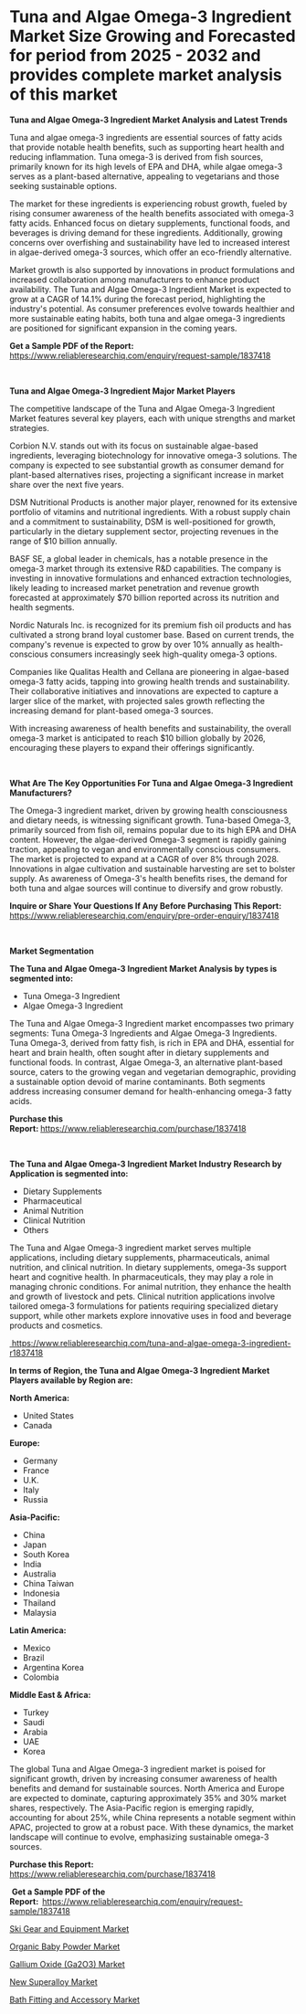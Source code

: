 <p><h1>Tuna and Algae Omega-3 Ingredient Market Size Growing and Forecasted for period from 2025 - 2032 and provides complete market analysis of this market</h1></p><p><strong>Tuna and Algae Omega-3 Ingredient Market Analysis and Latest Trends</strong></p>
<p><p>Tuna and algae omega-3 ingredients are essential sources of fatty acids that provide notable health benefits, such as supporting heart health and reducing inflammation. Tuna omega-3 is derived from fish sources, primarily known for its high levels of EPA and DHA, while algae omega-3 serves as a plant-based alternative, appealing to vegetarians and those seeking sustainable options. </p><p>The market for these ingredients is experiencing robust growth, fueled by rising consumer awareness of the health benefits associated with omega-3 fatty acids. Enhanced focus on dietary supplements, functional foods, and beverages is driving demand for these ingredients. Additionally, growing concerns over overfishing and sustainability have led to increased interest in algae-derived omega-3 sources, which offer an eco-friendly alternative.</p><p>Market growth is also supported by innovations in product formulations and increased collaboration among manufacturers to enhance product availability. The Tuna and Algae Omega-3 Ingredient Market is expected to grow at a CAGR of 14.1% during the forecast period, highlighting the industry's potential. As consumer preferences evolve towards healthier and more sustainable eating habits, both tuna and algae omega-3 ingredients are positioned for significant expansion in the coming years.</p></p>
<p><strong>Get a Sample PDF of the Report:&nbsp;</strong> <a href="https://www.reliableresearchiq.com/enquiry/request-sample/1837418?utm_campaign=2196&utm_medium=2&utm_source=Github&utm_content=ia&utm_term=03022025&utm_id=tuna-and-algae-omega-3-ingredient">https://www.reliableresearchiq.com/enquiry/request-sample/1837418</a></p>
<p>&nbsp;</p>
<p><strong>Tuna and Algae Omega-3 Ingredient Major Market Players</strong></p>
<p><p>The competitive landscape of the Tuna and Algae Omega-3 Ingredient Market features several key players, each with unique strengths and market strategies. </p><p>Corbion N.V. stands out with its focus on sustainable algae-based ingredients, leveraging biotechnology for innovative omega-3 solutions. The company is expected to see substantial growth as consumer demand for plant-based alternatives rises, projecting a significant increase in market share over the next five years.</p><p>DSM Nutritional Products is another major player, renowned for its extensive portfolio of vitamins and nutritional ingredients. With a robust supply chain and a commitment to sustainability, DSM is well-positioned for growth, particularly in the dietary supplement sector, projecting revenues in the range of $10 billion annually.</p><p>BASF SE, a global leader in chemicals, has a notable presence in the omega-3 market through its extensive R&D capabilities. The company is investing in innovative formulations and enhanced extraction technologies, likely leading to increased market penetration and revenue growth forecasted at approximately $70 billion reported across its nutrition and health segments.</p><p>Nordic Naturals Inc. is recognized for its premium fish oil products and has cultivated a strong brand loyal customer base. Based on current trends, the company's revenue is expected to grow by over 10% annually as health-conscious consumers increasingly seek high-quality omega-3 options.</p><p>Companies like Qualitas Health and Cellana are pioneering in algae-based omega-3 fatty acids, tapping into growing health trends and sustainability. Their collaborative initiatives and innovations are expected to capture a larger slice of the market, with projected sales growth reflecting the increasing demand for plant-based omega-3 sources.</p><p>With increasing awareness of health benefits and sustainability, the overall omega-3 market is anticipated to reach $10 billion globally by 2026, encouraging these players to expand their offerings significantly.</p></p>
<p>&nbsp;</p>
<p><strong>What Are The Key Opportunities For Tuna and Algae Omega-3 Ingredient Manufacturers?</strong></p>
<p><p>The Omega-3 ingredient market, driven by growing health consciousness and dietary needs, is witnessing significant growth. Tuna-based Omega-3, primarily sourced from fish oil, remains popular due to its high EPA and DHA content. However, the algae-derived Omega-3 segment is rapidly gaining traction, appealing to vegan and environmentally conscious consumers. The market is projected to expand at a CAGR of over 8% through 2028. Innovations in algae cultivation and sustainable harvesting are set to bolster supply. As awareness of Omega-3's health benefits rises, the demand for both tuna and algae sources will continue to diversify and grow robustly.</p></p>
<p><strong>Inquire or Share Your Questions If Any Before Purchasing This Report:</strong> <a href="https://www.reliableresearchiq.com/enquiry/pre-order-enquiry/1837418?utm_campaign=2196&utm_medium=2&utm_source=Github&utm_content=ia&utm_term=03022025&utm_id=tuna-and-algae-omega-3-ingredient">https://www.reliableresearchiq.com/enquiry/pre-order-enquiry/1837418</a></p>
<p>&nbsp;</p>
<p><strong>Market Segmentation</strong></p>
<p><strong>The Tuna and Algae Omega-3 Ingredient Market Analysis by types is segmented into:</strong></p>
<p><ul><li>Tuna Omega-3 Ingredient</li><li>Algae Omega-3 Ingredient</li></ul></p>
<p><p>The Tuna and Algae Omega-3 Ingredient market encompasses two primary segments: Tuna Omega-3 Ingredients and Algae Omega-3 Ingredients. Tuna Omega-3, derived from fatty fish, is rich in EPA and DHA, essential for heart and brain health, often sought after in dietary supplements and functional foods. In contrast, Algae Omega-3, an alternative plant-based source, caters to the growing vegan and vegetarian demographic, providing a sustainable option devoid of marine contaminants. Both segments address increasing consumer demand for health-enhancing omega-3 fatty acids.</p></p>
<p><strong>Purchase this Report:&nbsp;</strong><a href="https://www.reliableresearchiq.com/purchase/1837418?utm_campaign=2196&utm_medium=2&utm_source=Github&utm_content=ia&utm_term=03022025&utm_id=tuna-and-algae-omega-3-ingredient">https://www.reliableresearchiq.com/purchase/1837418</a></p>
<p>&nbsp;</p>
<p><strong>The Tuna and Algae Omega-3 Ingredient Market Industry Research by Application is segmented into:</strong></p>
<p><ul><li>Dietary Supplements</li><li>Pharmaceutical</li><li>Animal Nutrition</li><li>Clinical Nutrition</li><li>Others</li></ul></p>
<p><p>The Tuna and Algae Omega-3 ingredient market serves multiple applications, including dietary supplements, pharmaceuticals, animal nutrition, and clinical nutrition. In dietary supplements, omega-3s support heart and cognitive health. In pharmaceuticals, they may play a role in managing chronic conditions. For animal nutrition, they enhance the health and growth of livestock and pets. Clinical nutrition applications involve tailored omega-3 formulations for patients requiring specialized dietary support, while other markets explore innovative uses in food and beverage products and cosmetics.</p></p>
<p><a href="https://www.reliableresearchiq.com/tuna-and-algae-omega-3-ingredient-r1837418?utm_campaign=2196&utm_medium=2&utm_source=Github&utm_content=ia&utm_term=03022025&utm_id=tuna-and-algae-omega-3-ingredient">&nbsp;https://www.reliableresearchiq.com/tuna-and-algae-omega-3-ingredient-r1837418</a></p>
<p><strong>In terms of Region, the Tuna and Algae Omega-3 Ingredient Market Players available by Region are:</strong></p>
<p>
    <p> <strong> North America: </strong>
        <ul>
            <li>United States</li>
            <li>Canada</li>
        </ul>
        </p> 
    <p> <strong> Europe: </strong>
        <ul>
            <li>Germany</li>
            <li>France</li>
            <li>U.K.</li>
            <li>Italy</li>
            <li>Russia</li>
        </ul>
        </p> 
    <p> <strong> Asia-Pacific: </strong>
        <ul>
            <li>China</li>
            <li>Japan</li>
            <li>South Korea</li>
            <li>India</li>
            <li>Australia</li>
            <li>China Taiwan</li>
            <li>Indonesia</li>
            <li>Thailand</li>
            <li>Malaysia</li>
        </ul>
        </p> 
    <p> <strong> Latin America: </strong>
        <ul>
            <li>Mexico</li>
            <li>Brazil</li>
            <li>Argentina Korea</li>
            <li>Colombia</li>
        </ul>
        </p> 
    <p> <strong> Middle East & Africa: </strong>
        <ul>
            <li>Turkey</li>
            <li>Saudi</li>
            <li>Arabia</li>
            <li>UAE</li>
            <li>Korea</li>
        </ul>
    </p>
    </p>
<p><p>The global Tuna and Algae Omega-3 ingredient market is poised for significant growth, driven by increasing consumer awareness of health benefits and demand for sustainable sources. North America and Europe are expected to dominate, capturing approximately 35% and 30% market shares, respectively. The Asia-Pacific region is emerging rapidly, accounting for about 25%, while China represents a notable segment within APAC, projected to grow at a robust pace. With these dynamics, the market landscape will continue to evolve, emphasizing sustainable omega-3 sources.</p></p>
<p><strong>Purchase this Report: </strong><a href="https://www.reliableresearchiq.com/purchase/1837418?utm_campaign=2196&utm_medium=2&utm_source=Github&utm_content=ia&utm_term=03022025&utm_id=tuna-and-algae-omega-3-ingredient">https://www.reliableresearchiq.com/purchase/1837418</a></p>
<p>&nbsp;<strong>Get a Sample PDF of the Report:&nbsp;&nbsp;</strong><a href="https://www.reliableresearchiq.com/enquiry/request-sample/1837418?utm_campaign=2196&utm_medium=2&utm_source=Github&utm_content=ia&utm_term=03022025&utm_id=tuna-and-algae-omega-3-ingredient">https://www.reliableresearchiq.com/enquiry/request-sample/1837418</a></p>
<p><strong></strong></p>
<p><p><a href="https://www.linkedin.com/pulse/industry-analysis-competitive-strategies-ski-gear-equipment-market-udsgf?utm_campaign=2196&utm_medium=2&utm_source=Github&utm_content=ia&utm_term=03022025&utm_id=tuna-and-algae-omega-3-ingredient">Ski Gear and Equipment Market</a></p><p><a href="https://www.linkedin.com/pulse/organic-baby-powder-market-scope-business-update-growth-goals-pmuff?utm_campaign=2196&utm_medium=2&utm_source=Github&utm_content=ia&utm_term=03022025&utm_id=tuna-and-algae-omega-3-ingredient">Organic Baby Powder Market</a></p><p><a href="https://www.linkedin.com/pulse/overview-gallium-oxide-ga2o3-markets-expected-compoundannual-jo9ff?utm_campaign=2196&utm_medium=2&utm_source=Github&utm_content=ia&utm_term=03022025&utm_id=tuna-and-algae-omega-3-ingredient">Gallium Oxide (Ga2O3) Market</a></p><p><a href="https://www.linkedin.com/pulse/driving-forces-behind-new-superalloy-market-expansion-expected-1zjlf?utm_campaign=2196&utm_medium=2&utm_source=Github&utm_content=ia&utm_term=03022025&utm_id=tuna-and-algae-omega-3-ingredient">New Superalloy Market</a></p><p><a href="https://www.linkedin.com/pulse/bath-fitting-accessory-market-size-insights-types-share-selling-bq7af?utm_campaign=2196&utm_medium=2&utm_source=Github&utm_content=ia&utm_term=03022025&utm_id=tuna-and-algae-omega-3-ingredient">Bath Fitting and Accessory Market</a></p></p>